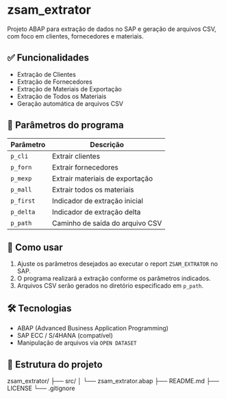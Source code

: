 # zsam_extrator

Projeto ABAP para extração de dados no SAP e geração de arquivos CSV, com foco em clientes, fornecedores e materiais.

## ✅ Funcionalidades

- Extração de Clientes
- Extração de Fornecedores
- Extração de Materiais de Exportação
- Extração de Todos os Materiais
- Geração automática de arquivos CSV

## 📂 Parâmetros do programa

| Parâmetro | Descrição |
| --------- | --------- |
| `p_cli`   | Extrair clientes |
| `p_forn`  | Extrair fornecedores |
| `p_mexp`  | Extrair materiais de exportação |
| `p_mall`  | Extrair todos os materiais |
| `p_first` | Indicador de extração inicial |
| `p_delta` | Indicador de extração delta |
| `p_path`  | Caminho de saída do arquivo CSV |

## 🚀 Como usar

1. Ajuste os parâmetros desejados ao executar o report `ZSAM_EXTRATOR` no SAP.
2. O programa realizará a extração conforme os parâmetros indicados.
3. Arquivos CSV serão gerados no diretório especificado em `p_path`.

## 🛠️ Tecnologias

- ABAP (Advanced Business Application Programming)
- SAP ECC / S/4HANA (compatível)
- Manipulação de arquivos via `OPEN DATASET`

## 📄 Estrutura do projeto

zsam_extrator/
├── src/
│ └── zsam_extrator.abap
├── README.md
├── LICENSE
└── .gitignore
